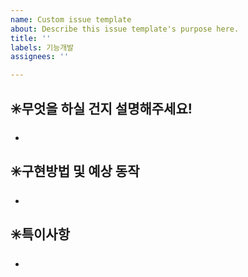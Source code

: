 ```yaml
---
name: Custom issue template
about: Describe this issue template's purpose here.
title: ''
labels: 기능개발
assignees: ''

---
```


## ✳️무엇을 하실 건지 설명해주세요! 
- 

## ✳️구현방법 및 예상 동작 
 - 

## ✳️특이사항 
 -
